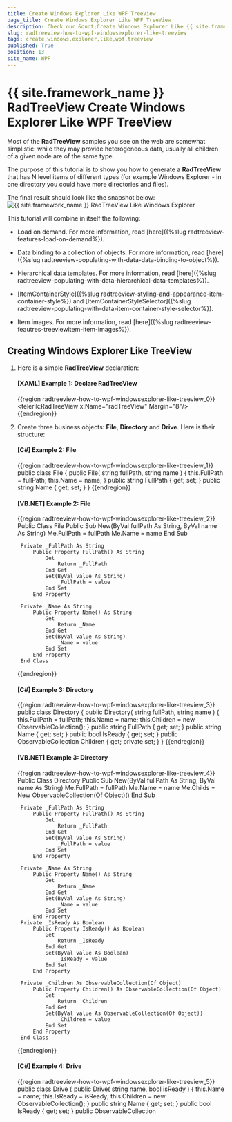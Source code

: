```yaml
---
title: Create Windows Explorer Like WPF TreeView
page_title: Create Windows Explorer Like WPF TreeView
description: Check our &quot;Create Windows Explorer Like {{ site.framework_name }} TreeView&quot; documentation article for the RadTreeView {{ site.framework_name }} control.
slug: radtreeview-how-to-wpf-windowsexplorer-like-treeview
tags: create,windows,explorer,like,wpf,treeview
published: True
position: 13
site_name: WPF
---
```


# {{ site.framework_name }} RadTreeView Create Windows Explorer Like WPF TreeView

Most of the __RadTreeView__ samples you see on the web are somewhat simplistic: while they may provide heterogeneous data, usually all children of a given node are of the same type.	  

The purpose of this tutorial is to show you how to generate a __RadTreeView__ that has N level items of different types (for example Windows Explorer - in one directory you could have more directories and files).	  

The final result should look like the snapshot below:
![{{ site.framework_name }} RadTreeView Like Windows Explorer](images/RadTreeView_HowToWindowsExplorerTree_005_WPF.PNG)

This tutorial will combine in itself the following:

* Load on demand. For more information, read [here]({%slug radtreeview-features-load-on-demand%}).		  

* Data binding to a collection of objects. For more information, read [here]({%slug radtreeview-populating-with-data-data-binding-to-object%}).		  

* Hierarchical data templates. For more information, read [here]({%slug radtreeview-populating-with-data-hierarchical-data-templates%}).		  

* [ItemContainerStyle]({%slug radtreeview-styling-and-appearance-item-container-style%}) and [ItemContainerStyleSelector]({%slug radtreeview-populating-with-data-item-container-style-selector%}).		  

* Item images. For more information, read [here]({%slug radtreeview-feautres-treeviewitem-item-images%}).		  

## Creating Windows Explorer Like TreeView

1. Here is a simple __RadTreeView__ declaration:

	#### __[XAML] Example 1: Declare RadTreeView__

	{{region radtreeview-how-to-wpf-windowsexplorer-like-treeview_0}}
		<telerik:RadTreeView x:Name="radTreeView" Margin="8"/>
	{{endregion}}

2. Create three business objects: __File__, __Directory__ and __Drive__. Here is their structure:		
	
	#### __[C#] Example 2: File__
	{{region radtreeview-how-to-wpf-windowsexplorer-like-treeview_1}}
		public class File
		{
			public File( string fullPath, string name )
			{
				this.FullPath = fullPath;
				this.Name = name;
			}
			public string FullPath
			{
				get;
				set;
			}
			public string Name
			{
				get;
				set;
			}
		}
	{{endregion}}

	#### __[VB.NET] Example 2: File__
	{{region radtreeview-how-to-wpf-windowsexplorer-like-treeview_2}}
		Public Class File
			Public Sub New(ByVal fullPath As String, ByVal name As String)
				Me.FullPath = fullPath
				Me.Name = name
			End Sub
		
		Private _FullPath As String
			Public Property FullPath() As String
				Get
					Return _FullPath
				End Get
				Set(ByVal value As String)
					_FullPath = value
				End Set
			End Property
		
		Private _Name As String
			Public Property Name() As String
				Get
					Return _Name
				End Get
				Set(ByVal value As String)
					_Name = value
				End Set
			End Property
		End Class
	{{endregion}}

	#### __[C#] Example 3: Directory__
	{{region radtreeview-how-to-wpf-windowsexplorer-like-treeview_3}}
		public class Directory
		{
			public Directory( string fullPath, string name )
			{
				this.FullPath = fullPath;
				this.Name = name;
				this.Children = new ObservableCollection<object>();
			}
			public string FullPath
			{
				get;
				set;
			}
			public string Name
			{
				get;
				set;
			}
			 public bool IsReady
			{
				get;
				set;
			}
			public ObservableCollection<object> Children
			{
				get;
				private set;
			}
		}
	{{endregion}}

	#### __[VB.NET] Example 3: Directory__
	{{region radtreeview-how-to-wpf-windowsexplorer-like-treeview_4}}
		Public Class Directory
			Public Sub New(ByVal fullPath As String, ByVal name As String)
				Me.FullPath = fullPath
				Me.Name = name
				Me.Childs = New ObservableCollection(Of Object)()
			End Sub
		
		Private _FullPath As String
			Public Property FullPath() As String
				Get
					Return _FullPath
				End Get
				Set(ByVal value As String)
					_FullPath = value
				End Set
			End Property
		
		Private _Name As String
			Public Property Name() As String
				Get
					Return _Name
				End Get
				Set(ByVal value As String)
					_Name = value
				End Set
			End Property
		Private _IsReady As Boolean
			Public Property IsReady() As Boolean
				Get
					Return _IsReady
				End Get
				Set(ByVal value As Boolean)
					_IsReady = value
				End Set
			End Property
		
		Private _Children As ObservableCollection(Of Object)
			Public Property Children() As ObservableCollection(Of Object)
				Get
					Return _Children
				End Get
				Set(ByVal value As ObservableCollection(Of Object))
					_Children = value
				End Set
			End Property
		End Class
	{{endregion}}

	#### __[C#] Example 4: Drive__

	{{region radtreeview-how-to-wpf-windowsexplorer-like-treeview_5}}
		public class Drive
		{
			public Drive( string name, bool isReady )
			{
				this.Name = name;
				this.IsReady = isReady;
				this.Children = new ObservableCollection<object>();
			}
			public string Name
			{
				get;
				set;
			}
			public bool IsReady
			{
				get;
				set;
			}
			public ObservableCollection<object> Children
			{
				get;
				private set;
			}
		}
	{{endregion}}
			
	#### __[VB.NET] Example 4: Drive__

	{{region radtreeview-how-to-wpf-windowsexplorer-like-treeview_6}}
		Public Class Drive
			Public Sub New(ByVal name As String, ByVal isReady As Boolean)
				Me.Name = name
				Me.IsReady = isReady
		
					Me.Children = New ObservableCollection(Of Object)()
			End Sub
		
		Private _Name As String
			Public Property Name() As String
				Get
					Return _Name
				End Get
				Set(ByVal value As String)
					_Name = value
				End Set
			End Property
		
		Private _IsReady As Boolean
			Public Property IsReady() As Boolean
				Get
					Return _IsReady
				End Get
				Set(ByVal value As Boolean)
					_IsReady = value
				End Set
			End Property
		
		Private _Children As ObservableCollection(Of Object)
		Public Property Children() As ObservableCollection(Of Object)
			Get
				Return _Children
			End Get
			Set(ByVal value As ObservableCollection(Of Object))
				_Children = value
			End Set
		End Property
		End Class
	{{endregion}}

	The __Drive__ business object has a reference to an __ObservableCollection__ of objects. These are the child elements. In fact this collection will store all directories and files for the drive.

	The next step is to create the model for the application.

3. Create a new class named __ServiceFacade__. Add a reference to an __ObservableCollection__ of __Drives__.

	#### __[C#] Example 5: ServiceFacade__

	{{region radtreeview-how-to-wpf-windowsexplorer-like-treeview_7}}
		public sealed class ServiceFacade
		{
			private static ServiceFacade instance;
			public static ServiceFacade Instance
			{
				get
				{
					if ( instance == null )
					{
						instance = new ServiceFacade();
						instance.Initialize();
					}
					return instance;
				}
			}
			public ObservableCollection<Drive> Drives
			{
				get;
				private set;
			}
			private void Initialize()
			{
			}
		}
	{{endregion}}

	#### __[VB.NET] Example 5: ServiceFacade__

	{{region radtreeview-how-to-wpf-windowsexplorer-like-treeview_8}}
		Public NotInheritable Class ServiceFacade
			Private Shared m_instance As ServiceFacade
		
			Public Shared ReadOnly Property Instance() As ServiceFacade
				Get
					If m_instance Is Nothing Then
						m_instance = New ServiceFacade()
						m_instance.Initialize()
					End If
		
					Return m_instance
				End Get
			End Property
		
		Private _Drives As ObservableCollection(Of Drive)
			Public Property Drives() As ObservableCollection(Of Drive)
				Get
					Return _Drives
				End Get
				Set(ByVal value As ObservableCollection(Of Drive))
					_Drives = value
				End Set
			End Property
		
			Private Sub Initialize()
			End Sub
		End Class
	{{endregion}}

	For better convenience, the __ServiceFacade__ class is an implementation of the [Singleton](http://en.wikipedia.org/wiki/Singleton_pattern) pattern. When only one instance of the class is created, the __Drives__ collection needs to be populated with all drives on your machine. This will happen in the __Initialize()__ method. __Example 6__ demonstrates how this can be achieved.

	#### __[C#] Example 6: Populate all drives in the Initialize() method__

	{{region radtreeview-how-to-wpf-windowsexplorer-like-treeview_9}}
		private void Initialize()
        {
            this.Drives = new ObservableCollection<Drive>();
            this.Drives.Add(new Drive("My Computer", true));
            foreach (DriveInfo driveInfo in System.IO.DriveInfo.GetDrives())
            {
                this.Drives[0].Children.Add(new Drive(driveInfo.Name, driveInfo.IsReady));
            }
        }
	{{endregion}}

	#### __[VB.NET] Example 6: Populate all drives in the Initialize() method__

	{{region radtreeview-how-to-wpf-windowsexplorer-like-treeview_10}}
		Private Sub Initialize()
			Me.Drives = New ObservableCollection(Of Drive)()
			Me.Drives.Add(New Drive("My Computer", True))

			For Each driveInfo As DriveInfo In System.IO.DriveInfo.GetDrives()
				Me.Drives(0).Children.Add(New Drive(driveInfo.Name, driveInfo.IsReady))
			Next
		End Sub
	{{endregion}}

4. Go back to your treeview declaration and bind the control to the just created model. __Example 7__ shows how this can be done:

	#### __[XAML] Example 7: Bind RadTreeView__

	{{region radtreeview-how-to-wpf-windowsexplorer-like-treeview_11}}
		<telerik:RadTreeView x:Name="radTreeView" Margin="8" ItemsSource="{Binding Source={x:Static example:ServiceFacade.Instance}, Path=Drives}"/>
	{{endregion}}

	> The "example" alias references the namespace containing the __ServiceFacade__ class.

	So far if you run the demo, the treeview does not "know" how to represent the __Drive__ object. You need to create a __HierachicalDataTemplate__. It is quite simple and just displays the name of the drive.

	#### __[XAML] Example 8: Create HierachicalDataTemplate and DataTemplate for the different treeview node levels__
	{{region radtreeview-how-to-wpf-windowsexplorer-like-treeview_12}}
		<DataTemplate DataType="{x:Type example:File}">
            <TextBlock Text="{Binding Name}" />
        </DataTemplate>

        <HierarchicalDataTemplate DataType="{x:Type example:Directory}" ItemsSource="{Binding Children}">
            <TextBlock Text="{Binding Name}" />
        </HierarchicalDataTemplate>

        <HierarchicalDataTemplate DataType="{x:Type example:Drive}" ItemsSource="{Binding Children}">
            <Grid>
                <TextBlock Text="{Binding Name}" />
            </Grid>
        </HierarchicalDataTemplate>
	{{endregion}}

	Run your demo. The result so far should look like the snapshot below:
	![{{ site.framework_name }} RadTreeView Drives](images/RadTreeView_HowToWindowsExplorerTree_020_WPF.PNG)

	As you can see under the MyComputer node, all available drives are shown. However, not all of the drives are ready for use (for example, someone will not have a floppy - A:\ on his PC) and you would probably want to disable these items. Also that you need to enable the load on demand behavior for the drives. The best way to do all of this is to use __ItemContainerStyle__ and __ItemContainerStyleSelector__.

5. Create a new class named __ItemStyleSelector__, which inherits from __StyleSelector__.

	#### __[C#] Example 9: Create custom StyleSelector__
	{{region radtreeview-how-to-wpf-windowsexplorer-like-treeview_13}}
		public class ItemStyleSelector : StyleSelector
		{
			public override System.Windows.Style SelectStyle( object item, System.Windows.DependencyObject container )
			{
				if ( item is Drive )
					return this.DriveStyle;
				else if ( item is Directory )
					return this.DirectoryStyle;
				else if ( item is File )
					return this.FileStyle; 
				return base.SelectStyle( item, container );
			}
		
			public Style DirectoryStyle
			{
				get;
				set;
			}
			public Style FileStyle
			{
				get;
				set;
			}
			public Style DriveStyle
			{
				get;
				set;
			}
		}
	{{endregion}}

	#### __[VB.NET] Example 9: Create custom StyleSelector____

	{{region radtreeview-how-to-wpf-windowsexplorer-like-treeview_14}}
		Public Class ItemStyleSelector
			Inherits StyleSelector
			Public Overloads Overrides Function SelectStyle(ByVal item As Object, ByVal container As System.Windows.DependencyObject) As System.Windows.Style
				If TypeOf item Is Drive Then
					Return Me.DriveStyle
				ElseIf TypeOf item Is Directory Then
					Return Me.DirectoryStyle
				ElseIf TypeOf item Is File Then
					Return Me.FileStyle
				End If
		
				Return MyBase.SelectStyle(item, container)
			End Function
		
		Private _DirectoryStyle As Style
			Public Property DirectoryStyle() As Style
				Get
					Return _DirectoryStyle
				End Get
				Set(ByVal value As Style)
					_DirectoryStyle = value
				End Set
			End Property
		
		Private _FileStyle As Style
			Public Property FileStyle() As Style
				Get
					Return _FileStyle
				End Get
				Set(ByVal value As Style)
					_FileStyle = value
				End Set
			End Property
		
		Private _DriveStyle As Style
			Public Property DriveStyle() As Style
				Get
					Return _DriveStyle
				End Get
				Set(ByVal value As Style)
					_DriveStyle = value
				End Set
			End Property
		End Class
	{{endregion}}

	Add a new style in your control resources. Here is how the __Style__ for all the drives would look like:

	#### __[XAML] Example 10: Add custom styles__
	
	{{region radtreeview-how-to-wpf-windowsexplorer-like-treeview_15}}
		<UserControl.Resources>		
			<Style x:Key="DriveItemStyle" TargetType="{x:Type telerik:RadTreeViewItem}">
				<Setter Property="IsLoadOnDemandEnabled" Value="{Binding IsReady}"/>
				<Setter Property="IsEnabled" Value="{Binding IsReady}"/>
				<Setter Property="DefaultImageSrc" Value="/Images/Drive.png"/>
				<Style.Triggers>
					<Trigger Property="IsExpanded" Value="True">
						<Trigger.Setters>
							<Setter Property="Foreground" Value="Blue"/>
							<Setter Property="FontStyle" Value="Italic"/>
						</Trigger.Setters>
					</Trigger>
				</Style.Triggers>
			</Style>
		
			<example:ItemStyleSelector x:Key="ItemStyleSelector"
				DriveStyle="{StaticResource DriveItemStyle}"/>
		
			<HierarchicalDataTemplate DataType="{x:Type example:Drive}" ItemsSource="{Binding Path=Children}">
				<Grid>
					<TextBlock Text="{Binding Name}"/>
				</Grid>
			</HierarchicalDataTemplate>
		
		</UserControl.Resources>
		<telerik:RadTreeView x:Name="radTreeView"
							 Margin="8"
							 IsLoadOnDemandEnabled="True" 
							 ItemsSource="{Binding Source={x:Static example:ServiceFacade.Instance},
														   Path=Drives}">
			<telerik:EventToCommandBehavior.EventBindings>
                <telerik:EventBinding EventName="LoadOnDemand" Command="{Binding LoadOnDemandCommand}" PassEventArgsToCommand="True"/>
                <telerik:EventBinding EventName="ItemPrepared" Command="{Binding ItemPreparedCommand}" PassEventArgsToCommand="True"/>
            </telerik:EventToCommandBehavior.EventBindings>
		</telerik:RadTreeView>
	{{endregion}}

	This style performs the following:

	* Uses a style binding to bind the __IsLoadOnDemandEnabled__ and __IsEnabled__ properties of the __RadTreeViewItem__ to the __IsReady__ property to the Drive business object.
	* Sets the default image for the __RadTreeViewItem__.
	* Uses a simple trigger to change the Foreground and the __FontStyle__ properties of the __RadTreeViewItem__ when the item is expanded.				

	Also a new instance of the __ItemStyleSelector__ class is declared and the "DriveStyle" is set. The other two styles - "DirectoryStyle" and "FileStyle" will be declared and set later. Furthermore we subscribe to the __LoadOnDemand__ and __ItemsPrepared__ events of the __RadTreeView__ control.

	Next you can go back to the tree view control declaration and set the __ItemContainerStyleSelector__ property.

	#### __[XAML] Example 11: Set ItemContainerStyleSelector property__

	{{region radtreeview-how-to-wpf-windowsexplorer-like-treeview_18}}
		<telerik:RadTreeView x:Name="radTreeView"
							 Margin="8"
							 IsLoadOnDemandEnabled="True" 
							 ItemsSource="{Binding Source={x:Static example:ServiceFacade.Instance},
														   Path=Drives}"
							 ItemContainerStyleSelector="{StaticResource ItemStyleSelector}">
			<telerik:EventToCommandBehavior.EventBindings>
                <telerik:EventBinding EventName="LoadOnDemand" Command="{Binding LoadOnDemandCommand}" PassEventArgsToCommand="True"/>
                <telerik:EventBinding EventName="ItemPrepared" Command="{Binding ItemPreparedCommand}" PassEventArgsToCommand="True"/>
            </telerik:EventToCommandBehavior.EventBindings>
		</telerik:RadTreeView>
	{{endregion}}

	Now run your demo. After applying the __Style__ you can see the difference. The drives which are not ready are disabled. Try to expand any of the enabled items - the LoadOnDemand event is fired.
	![{{ site.framework_name }} RadTreeView Expanding Drives](images/RadTreeView_HowToWindowsExplorerTree_030_WPF.PNG)

	You are one step closer to the final result. Next, you need to handle with load on demand events.  

6. To avoid doing this in code-behind, you can use __EventToCommandBehavior__ to bind the __LoadOnDemand__ event to a command from your view model. To do that we can create an additional class which will hold the commands. Also, we don't need to load children for the __Files__ objects, and this is why we can set their __IsLoadOnDemandEnabled__ property to __False__. The best way to do this is to bind the __ItemPrepared__ event of the __RadTreeView__ control to a command, and set the __IsLoadOnDemandEnabled__ property to false. __Example 12__ demonstrate this implementation.

	#### __[C#] Example 12: Create MainViewModel class__

	{{region radtreeview-how-to-wpf-windowsexplorer-like-treeview_19}}
		public class MainViewModel
		{
			public MainViewModel()
			{
				LoadOnDemandCommand = new DelegateCommand(On_LoadOnDemandCommand);
				ItemPreparedCommand = new DelegateCommand(On_ItemPreparedCommand);
			}

			public ICommand LoadOnDemandCommand { get; set; }
			public ICommand ItemPreparedCommand { get; set; }

			private void On_ItemPreparedCommand(object obj)
			{
				var args = obj as RadTreeViewItemPreparedEventArgs;
				if (args.PreparedItem.DataContext is File)
				{
					args.PreparedItem.IsLoadOnDemandEnabled = false;
				}
			}

			private void On_LoadOnDemandCommand(object obj)
			{
				var args = obj as RadRoutedEventArgs;
				RadTreeViewItem expandedItem = args.OriginalSource as RadTreeViewItem;
				if (expandedItem == null)
					return;

				Drive drive = expandedItem.Item as Drive;
				if (drive != null)
				{
					ServiceFacade.Instance.LoadChildren(drive);
					if (drive.Children.Count == 0)
					{
						drive.IsReady = false;
					}
					return;
				}

				Directory directory = expandedItem.Item as Directory;
				if (directory != null)
				{
					ServiceFacade.Instance.LoadChildren(directory);
					if (directory.Children.Count == 0)
					{
						directory.IsReady = false;
					}
				}
			}        
		}
	{{endregion}}

	The code just takes the expanded item and makes a call to the __ServiceFacade__ object to load the children.

	> Be sure that you set the __Handled__ property of the __RoutedEvent__ to __True__. Otherwise, when you expand a directory object, the event will be bubbled up the visual tree and will be handled twice (or more).

	After this you can add the following public methods to the __ServiceFacade__ class.

	#### __[C#] Example 13: Add additional methods__

	{{region radtreeview-how-to-wpf-windowsexplorer-like-treeview_21}}
		public void LoadChildren( Drive d )
		{
			foreach ( string directory in System.IO.Directory.GetDirectories( d.Name ) )
			{
				DirectoryInfo directoryInfo = new DirectoryInfo( directory );
				d.Children.Add( new Directory( directory, directoryInfo.Name ) );
			}
			foreach ( string file in System.IO.Directory.GetFiles( d.Name ) )
			{
				FileInfo fileInfo = new FileInfo( file );
				d.Children.Add( new File( file, fileInfo.Name ) );
			}
		}
		
		public void LoadChildren( Directory d )
		{
			foreach ( string directory in System.IO.Directory.GetDirectories( d.FullPath ) )
			{
				DirectoryInfo directoryInfo = new DirectoryInfo( directory );
				d.Children.Add( new Directory( directory, directoryInfo.Name ) );
			}
			foreach ( string file in System.IO.Directory.GetFiles( d.FullPath ) )
			{
				FileInfo fileInfo = new FileInfo( file );
				d.Children.Add( new File( file, fileInfo.Name ) );
			}
		}
		{{endregion}}

	#### __[VB.NET] Example 13: Add additional methods____

	{{region radtreeview-how-to-wpf-windowsexplorer-like-treeview_22}}
		Public Sub LoadChildren(ByVal d As Drive)
			For Each directory As String In System.IO.Directory.GetDirectories(d.Name)
				Dim directoryInfo As New DirectoryInfo(directory)
				d.Children.Add(New Directory(directory, directoryInfo.Name))
			Next
			For Each file As String In System.IO.Directory.GetFiles(d.Name)
				Dim fileInfo As New FileInfo(file)
				d.Children.Add(New File(file, fileInfo.Name))
			Next
		End Sub
	
		Public Sub LoadChildren(ByVal d As Directory)
			For Each directory As String In System.IO.Directory.GetDirectories(d.FullPath)
				Dim directoryInfo As New DirectoryInfo(directory)
				d.Children.Add(New Directory(directory, directoryInfo.Name))
			Next
			For Each file As String In System.IO.Directory.GetFiles(d.FullPath)
				Dim fileInfo As New FileInfo(file)
				d.Children.Add(New File(file, fileInfo.Name))
			Next
		End Sub
	{{endregion}}

	The final step is to add __Styles__ for the __Directory__ object and the __File__ object.  	 

7. Add two additional styles - one for the __Directory__ object and one for the __File__ object. Update your __ItemStyleSelector__ declaration - set the __DirectoryStyle__ and __FileStyle__ properties:

	#### __[XAML] Example 14: Add custom styles__

	{{region radtreeview-how-to-wpf-windowsexplorer-like-treeview_24}}
		<Style x:Key="DirectoryItemStyle" TargetType="{x:Type telerik:RadTreeViewItem}">
			<Setter Property="Foreground" Value="Black"/>
			<Setter Property="FontStyle" Value="Normal"/>
			<Setter Property="DefaultImageSrc" Value="/Images/Folder.png"/>
			<Style.Triggers>
				<Trigger Property="IsExpanded" Value="True">
					<Trigger.Setters>
						<Setter Property="Foreground" Value="Blue"/>
						<Setter Property="FontStyle" Value="Italic"/>
					</Trigger.Setters>
				</Trigger>
			</Style.Triggers>
		</Style>
		
		<Style x:Key="FileItemStyle" TargetType="{x:Type telerik:RadTreeViewItem}">
			<Setter Property="Foreground" Value="Black"/>
			<Setter Property="FontStyle" Value="Normal"/>
			<Setter Property="DefaultImageSrc" Value="/Images/File.png"/>
		</Style>
		
		<example:ItemStyleSelector x:Key="ItemStyleSelector"
			DriveStyle="{StaticResource DriveItemStyle}"
			DirectoryStyle="{StaticResource DirectoryItemStyle}"
			FileStyle="{StaticResource FileItemStyle}"/>
	{{endregion}}

	The directory style is similar to the drive style. However, the style for the file object is a little different. It sets a different image.		

With the last declarations the WPF Windows Explorer TreeView is ready. Run your demo.
![{{ site.framework_name }} RadTreeView Like Windows Explorer](images/RadTreeView_HowToWindowsExplorerTree_040_WPF.PNG)

>tip Of course, you could experiment with the application and add additional functionality. Only the sky can be the limit for you!

>The initial load of the drives is a slower operation and can cause your application freezing. Consider adding some loading animation.

## See Also
 * [Bind RadTreeView to Self-Referencing Data]({%slug radtreeview-how-to-bind-to-self-referencing-data%})
 * [Disable Default Animation in RadTreeView]({%slug radtreeview-how-to-disable-default-animation%})
